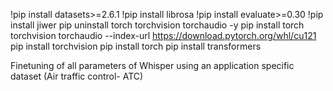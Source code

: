 !pip install datasets>=2.6.1
!pip install librosa
!pip install evaluate>=0.30
!pip install jiwer
pip uninstall torch torchvision torchaudio -y
pip install torch torchvision torchaudio --index-url https://download.pytorch.org/whl/cu121
pip install torchvision
pip install torch
pip install transformers


Finetuning of all parameters of Whisper using an application specific dataset (Air traffic control- ATC)

